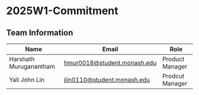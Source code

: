 # 2025W1-Commitment

## Team Information
| Name                      | Email                         | Role             |
| ------------------------- | ----------------------------- | --------------   |
| Harshath Muruganantham    | hmur0018@student.monash.edu   | Product Manager  |
| Yali John Lin             | jlin0110@student.monash.edu   | Prodcut Manager  |